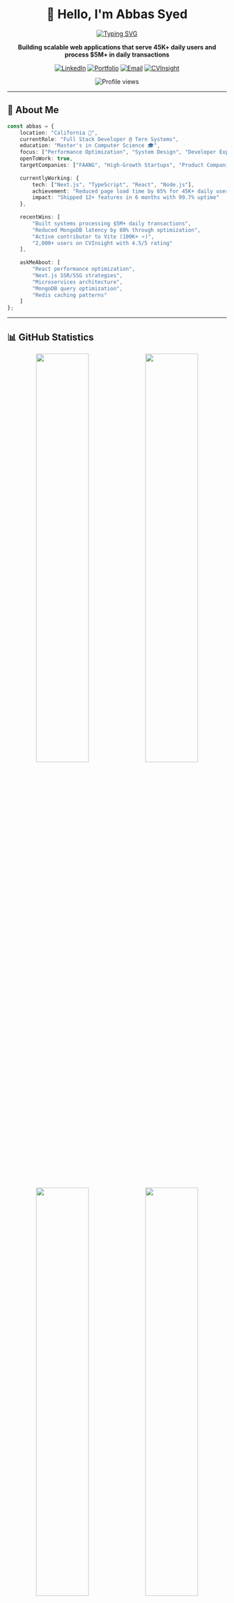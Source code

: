 <div align="center">
  
# 👋 Hello, I'm Abbas Syed

[![Typing SVG](https://readme-typing-svg.demolab.com?font=Fira+Code&weight=600&size=28&duration=3000&pause=1000&color=3B82F6&center=true&vCenter=true&random=false&width=600&lines=Full+Stack+Software+Engineer;React+%7C+Next.js+%7C+TypeScript;Building+Systems+at+Scale;Open+Source+Contributor)](https://git.io/typing-svg)

**Building scalable web applications that serve 45K+ daily users and process $5M+ in daily transactions**

[![LinkedIn](https://img.shields.io/badge/LinkedIn-Connect-0077B5?style=for-the-badge&logo=linkedin&logoColor=white)](https://www.linkedin.com/in/abbazz)
[![Portfolio](https://img.shields.io/badge/Portfolio-Visit-000000?style=for-the-badge&logo=react&logoColor=white)](https://abbaz.dev)
[![Email](https://img.shields.io/badge/Email-Contact-EA4335?style=for-the-badge&logo=gmail&logoColor=white)](mailto:abbazzsayed@gmail.com)
[![CVInsight](https://img.shields.io/badge/CVInsight-Try_Now-4285F4?style=for-the-badge&logo=google-cloud&logoColor=white)](https://cvinsight.site)

<img src="https://komarev.com/ghpvc/?username=abbasyed&color=3b82f6&style=for-the-badge&label=PROFILE+VIEWS" alt="Profile views"/>

</div>

---

## 🚀 About Me

```typescript
const abbas = {
    location: "California 📍",
    currentRole: "Full Stack Developer @ Tern Systems",
    education: "Master's in Computer Science 🎓",
    focus: ["Performance Optimization", "System Design", "Developer Experience"],
    openToWork: true,
    targetCompanies: ["FAANG", "High-Growth Startups", "Product Companies"],
    
    currentlyWorking: {
        tech: ["Next.js", "TypeScript", "React", "Node.js"],
        achievement: "Reduced page load time by 65% for 45K+ daily users",
        impact: "Shipped 12+ features in 6 months with 99.7% uptime"
    },
    
    recentWins: [
        "Built systems processing $5M+ daily transactions",
        "Reduced MongoDB latency by 80% through optimization",
        "Active contributor to Vite (100K+ ⭐)",
        "2,000+ users on CVInsight with 4.5/5 rating"
    ],
    
    askMeAbout: [
        "React performance optimization",
        "Next.js SSR/SSG strategies", 
        "Microservices architecture",
        "MongoDB query optimization",
        "Redis caching patterns"
    ]
};
```

---

## 📊 GitHub Statistics

<div align="center">
  
  <img width="49%" src="https://github-readme-stats.vercel.app/api?username=abbasyed&show_icons=true&theme=react&hide_border=true&bg_color=0D1117&title_color=3B82F6&icon_color=3B82F6&text_color=FFFFFF&count_private=true&include_all_commits=true" />
  
  <img width="49%" src="https://github-readme-streak-stats.herokuapp.com/?user=abbasyed&theme=react&hide_border=true&background=0D1117&stroke=3B82F6&ring=3B82F6&fire=F59E0B&currStreakLabel=F59E0B&count_private=true" />

  <img width="49%" src="https://github-readme-stats.vercel.app/api/top-langs/?username=abbasyed&layout=compact&theme=react&hide_border=true&bg_color=0D1117&title_color=3B82F6&text_color=FFFFFF&langs_count=8&count_private=true" />
  
  <img width="49%" src="https://github-readme-activity-graph.vercel.app/graph?username=abbasyed&custom_title=Contribution%20Graph&bg_color=0D1117&color=3B82F6&line=3B82F6&point=FFFFFF&area=true&hide_border=true" />

</div>

<div align="center">
  
### 🏆 GitHub Trophies

[![trophy](https://github-profile-trophy.vercel.app/?username=abbasyed&theme=darkhub&no-frame=true&no-bg=true&row=1&column=7&margin-w=15&margin-h=15)](https://github.com/ryo-ma/github-profile-trophy)

</div>

---

## 💻 Tech Stack

<div align="center">

### Languages
![JavaScript](https://img.shields.io/badge/JavaScript-F7DF1E?style=for-the-badge&logo=javascript&logoColor=black)
![TypeScript](https://img.shields.io/badge/TypeScript-3178C6?style=for-the-badge&logo=typescript&logoColor=white)
![Python](https://img.shields.io/badge/Python-3776AB?style=for-the-badge&logo=python&logoColor=white)
![Java](https://img.shields.io/badge/Java-ED8B00?style=for-the-badge&logo=openjdk&logoColor=white)

### Frontend Development
![React](https://img.shields.io/badge/React-61DAFB?style=for-the-badge&logo=react&logoColor=black)
![Next.js](https://img.shields.io/badge/Next.js-000000?style=for-the-badge&logo=next.js&logoColor=white)
![Redux](https://img.shields.io/badge/Redux-764ABC?style=for-the-badge&logo=redux&logoColor=white)
![TailwindCSS](https://img.shields.io/badge/Tailwind_CSS-38B2AC?style=for-the-badge&logo=tailwind-css&logoColor=white)
![HTML5](https://img.shields.io/badge/HTML5-E34F26?style=for-the-badge&logo=html5&logoColor=white)
![CSS3](https://img.shields.io/badge/CSS3-1572B6?style=for-the-badge&logo=css3&logoColor=white)

### Backend Development
![Node.js](https://img.shields.io/badge/Node.js-339933?style=for-the-badge&logo=node.js&logoColor=white)
![Express.js](https://img.shields.io/badge/Express.js-000000?style=for-the-badge&logo=express&logoColor=white)
![GraphQL](https://img.shields.io/badge/GraphQL-E10098?style=for-the-badge&logo=graphql&logoColor=white)
![JWT](https://img.shields.io/badge/JWT-000000?style=for-the-badge&logo=json-web-tokens&logoColor=white)

### Databases
![PostgreSQL](https://img.shields.io/badge/PostgreSQL-4169E1?style=for-the-badge&logo=postgresql&logoColor=white)
![MongoDB](https://img.shields.io/badge/MongoDB-47A248?style=for-the-badge&logo=mongodb&logoColor=white)
![Redis](https://img.shields.io/badge/Redis-DC382D?style=for-the-badge&logo=redis&logoColor=white)

### Cloud & DevOps
![AWS](https://img.shields.io/badge/AWS-232F3E?style=for-the-badge&logo=amazon-aws&logoColor=white)
![Docker](https://img.shields.io/badge/Docker-2496ED?style=for-the-badge&logo=docker&logoColor=white)
![GitHub Actions](https://img.shields.io/badge/GitHub_Actions-2088FF?style=for-the-badge&logo=github-actions&logoColor=white)
![Google Cloud](https://img.shields.io/badge/Google_Cloud-4285F4?style=for-the-badge&logo=google-cloud&logoColor=white)

### Testing & Tools
![Jest](https://img.shields.io/badge/Jest-C21325?style=for-the-badge&logo=jest&logoColor=white)
![Cypress](https://img.shields.io/badge/Cypress-17202C?style=for-the-badge&logo=cypress&logoColor=white)
![Git](https://img.shields.io/badge/Git-F05032?style=for-the-badge&logo=git&logoColor=white)
![VS Code](https://img.shields.io/badge/VS_Code-007ACC?style=for-the-badge&logo=visual-studio-code&logoColor=white)

### AI/ML
![PyTorch](https://img.shields.io/badge/PyTorch-EE4C2C?style=for-the-badge&logo=pytorch&logoColor=white)
![Hugging Face](https://img.shields.io/badge/Hugging_Face-FFD21E?style=for-the-badge&logo=huggingface&logoColor=black)
![TensorFlow](https://img.shields.io/badge/TensorFlow-FF6F00?style=for-the-badge&logo=tensorflow&logoColor=white)

</div>

---

## 🎯 Featured Projects

<div align="center">

<table>
<tr>
<td width="50%">

### 🤖 CVInsight
[![CVInsight](https://img.shields.io/badge/Live_Demo-4285F4?style=for-the-badge&logo=google-cloud&logoColor=white)](https://cvinsight.site/)
[![GitHub](https://img.shields.io/badge/Source_Code-181717?style=for-the-badge&logo=github&logoColor=white)](https://github.com/abbasyed/cvinsight)

**AI-Powered Resume Analyzer**

🎯 **2,000+ resumes analyzed**  
⭐ **4.5/5 average rating**  
🚀 **Built with Gemini API**

Full-stack application helping job seekers optimize resumes with AI-powered feedback.

**Stack:** React • Node.js • MongoDB • Docker • GCP

</td>
<td width="50%">

### 🧠 Emotion-Analyzer
[![GitHub](https://img.shields.io/badge/Source_Code-181717?style=for-the-badge&logo=github&logoColor=white)](https://github.com/abbasyed/emotion-analyzer)
[![Demo](https://img.shields.io/badge/Demo-FF6B6B?style=for-the-badge&logo=python&logoColor=white)](https://github.com/abbasyed/emotion-analyzer)

**NLP Sentiment Analysis Engine**

✅ **95% accuracy achieved**  
⚡ **60% faster inference**  
📊 **10K+ test samples**

Fine-tuned BERT model for sentiment classification with optimized performance.

**Stack:** Python • BERT • PyTorch • Hugging Face

</td>
</tr>
</table>

</div>

---

## 🌟 Open Source Contributions

<div align="center">

### Contributing to [Vite](https://github.com/vitejs/vite) ⚡
**100,000+ ⭐ | 500K+ weekly npm downloads**

> Improving developer experience for hundreds of thousands of developers worldwide

</div>

**Recent Contributions:**
- 🔧 **[PR #15521](https://github.com/vitejs/vite/pull/20872)** - Fixed HMR for import.meta.glob array patterns with exclusions
- 📚 **[PR #15464](https://github.com/vitejs/vite/pull/20756)** - Migrated hook filter documentation to main plugin guide
- ✨ Enhanced build performance and developer experience

<div align="center">
  
[![Vite Contributor](https://img.shields.io/badge/Vite-Core_Contributor-646CFF?style=for-the-badge&logo=vite&logoColor=white)](https://github.com/vitejs/vite)

</div>

---

## 💼 Professional Impact

<div align="center">

| Metric | Achievement |
|--------|-------------|
| 👥 **Users Served** | 45K+ daily active users |
| 💰 **Transaction Volume** | $5M+ processed daily |
| ⚡ **Performance Gains** | 80% latency reduction |
| 🎯 **System Reliability** | 99.95%+ uptime |
| 📦 **Components Built** | 50+ reusable React components |
| 🤖 **ML Accuracy** | 92-95% in production models |
| 💾 **Cost Savings** | $4,200/month in infrastructure |
| 🚀 **Features Shipped** | 12+ in 6 months |

</div>

---

## 📈 Contribution Activity

<div align="center">

<img src="https://github-profile-summary-cards.vercel.app/api/cards/profile-details?username=abbasyed&theme=github_dark" width="100%" />

<img src="https://github-profile-summary-cards.vercel.app/api/cards/repos-per-language?username=abbasyed&theme=github_dark" width="32%" />
<img src="https://github-profile-summary-cards.vercel.app/api/cards/most-commit-language?username=abbasyed&theme=github_dark" width="32%" />
<img src="https://github-profile-summary-cards.vercel.app/api/cards/productive-time?username=abbasyed&theme=github_dark" width="32%" />

</div>

---

## 🎓 Education & Certifications

<div align="center">

**Master's in Computer Science**  
University of the Pacific | 2023 - 2024  
*Research Assistant specializing in AI in Healthcare*

**Focus Areas:**  
Advanced Algorithms • Web Programming • Cybersecurity • Advanced Software Engineering

</div>

---

## 💡 What I'm Currently Working On

```javascript
const currentFocus = {
    learning: [
        "Advanced Next.js patterns (RSC, Server Actions)",
        "Distributed systems design",
        "GraphQL Federation",
        "AWS Advanced Architecture"
    ],
    
    building: [
        "High-performance Next.js SSR applications",
        "Scalable microservices architecture",
        "Real-time data visualization dashboards",
        "AI-integrated web applications"
    ],
    
    exploring: [
        "Edge computing with Cloudflare Workers",
        "Rust for performance-critical services",
        "WebAssembly for browser optimization",
        "Advanced caching strategies"
    ],
    
    contributing: [
        "Vite build tool improvements",
        "Open source React libraries",
        "Documentation for popular frameworks"
    ]
};
```

---

## 📫 Let's Connect

<div align="center">

**I'm actively exploring opportunities with innovative companies building products at scale.**

### Interested in:
✅ Full Stack Engineer • Backend Engineer • Senior Software Engineer roles  
✅ Companies solving challenging technical problems  
✅ Teams that value performance, scalability, and code quality  
✅ Remote or relocation opportunities (SF, Seattle, NYC, Austin)

### Let's talk about:
💬 React/Next.js architecture and optimization  
💬 Microservices and distributed systems  
💬 Database performance tuning  
💬 Building scalable web applications  
💬 Open source collaboration

<br/>

[![LinkedIn](https://img.shields.io/badge/LinkedIn-Let's_Connect-0077B5?style=for-the-badge&logo=linkedin&logoColor=white)](https://www.linkedin.com/in/abbazz)
[![Email](https://img.shields.io/badge/Email-abbazzsayed@gmail.com-EA4335?style=for-the-badge&logo=gmail&logoColor=white)](mailto:abbazzsayed@gmail.com)
[![Portfolio](https://img.shields.io/badge/Portfolio-View_My_Work-000000?style=for-the-badge&logo=react&logoColor=white)](https://abbaz.dev)
[![CVInsight](https://img.shields.io/badge/CVInsight-Try_My_App-4285F4?style=for-the-badge&logo=google-cloud&logoColor=white)](https://cvinsight.site)

</div>

---

<div align="center">
  
### 💻 "Building scalable systems that serve millions while maintaining clean, performant code"

**Thanks for visiting! Feel free to reach out if you want to collaborate or just chat about tech.** ☕

<img src="https://capsule-render.vercel.app/api?type=waving&color=gradient&customColorList=6,11,20&height=100&section=footer" width="100%"/>

</div>
